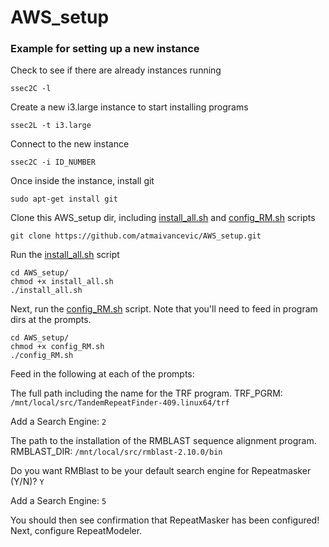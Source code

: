 # AWS_setup

### Example for setting up a new instance

Check to see if there are already instances running

```
ssec2C -l
```

Create a new i3.large instance to start installing programs

```
ssec2L -t i3.large
```

Connect to the new instance

```
ssec2C -i ID_NUMBER
```

Once inside the instance, install git

```
sudo apt-get install git
```

Clone this AWS_setup dir, including [install_all.sh](install_all.sh) and [config_RM.sh](config_RM.sh) scripts

```
git clone https://github.com/atmaivancevic/AWS_setup.git
```

Run the [install_all.sh](install_all.sh) script

```
cd AWS_setup/
chmod +x install_all.sh 
./install_all.sh 
```

Next, run the [config_RM.sh](config_RM.sh) script. Note that you'll need to feed in program dirs at the prompts. 

```
cd AWS_setup/
chmod +x config_RM.sh 
./config_RM.sh 
```

Feed in the following at each of the prompts:

The full path including the name for the TRF program.
TRF_PGRM:
`/mnt/local/src/TandemRepeatFinder-409.linux64/trf`

Add a Search Engine:
`2`

The path to the installation of the RMBLAST sequence alignment program.
RMBLAST_DIR:
`/mnt/local/src/rmblast-2.10.0/bin`

Do you want RMBlast to be your default search engine for Repeatmasker (Y/N)?
`Y`

Add a Search Engine:
`5`

You should then see confirmation that RepeatMasker has been configured! 
Next, configure RepeatModeler.




